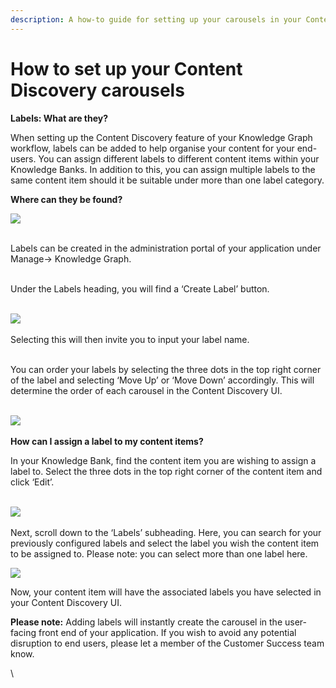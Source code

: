 ```yaml
---
description: A how-to guide for setting up your carousels in your Content Discovery UI.
---
```


# How to set up your Content Discovery carousels

**Labels: What are they?**&#x20;

When setting up the Content Discovery feature of your Knowledge Graph workflow,  labels can be added to help organise your content for your end-users. You can assign different labels to different content items within your Knowledge Banks. In addition to this, you can assign multiple labels to the same content item should it be suitable under more than one label category.&#x20;



**Where can they be found?**

&#x20;![](https://lh7-us.googleusercontent.com/Xu273HRB\_RgtJKBA8iX8\_WKy1DDWjAXp23Eu7G0HpQilU6hsFx6Cv0OK2eUrAYpZpcQxlXvXQRKVCHGgMMtKPJDESggDAeg1a7N30lf1Ii9eL\_t5Le3ZZH\_-Du1yKFulrfcFwwhUoF2edWfjImTXCgo)

\
Labels can be created in the administration portal of your application under Manage→ Knowledge Graph.&#x20;

\
Under the Labels heading, you will find a ‘Create Label’ button.&#x20;

\
![](https://lh7-us.googleusercontent.com/e1b4P5NBBL\_qSbyyUDdD-2CIC5Ljhwz-BIzhPue1r1p86Dkn\_dIypDOQ1MjSISGlMiNbvwVdK3izHjDHB7jLPQQ0JuoTEq888hvYiqQPlWmfILHRS0hEBioeV5e5XgpT88tUcge9VJ8yhT\_9zc5Wk8s)\
\
Selecting this will then invite you to input your label name.&#x20;

\
You can order your labels by selecting the three dots in the top right corner of the label and selecting ‘Move Up’ or ‘Move Down’ accordingly. This will determine the order of each carousel in the Content Discovery UI.&#x20;

\
![](https://lh7-us.googleusercontent.com/NjeKyq5IRVe5GOt4Q5kOAdlKtDypUOX28vlB8v6NTdtGrcxCXM-KRex0Ldd2TGWiAB1KII3rOhcqXqnMiN7L5qQ0EI1BX7XEKeO-cH391gjp3j7lx4sNdt9BJ6M1kzpOK8ekvxrAD\_NnBBXR47qZ3OE)\
\
**How can I assign a label to my content items?**&#x20;

In your Knowledge Bank, find the content item you are wishing to assign a label to. Select the three dots in the top right corner of the content item and click ‘Edit’.&#x20;

\
![](https://lh7-us.googleusercontent.com/kPZ\_EJ9LCTz7jTq2SuDt8tC0DvLlTtA7FG9XD5p1Vo5IK4zwcmeZIgKcXga3yywGNErxQGWGjZq6EFibCH2Lt0qUKez9JZaCco-F1fipTU3xlx8BYuC6HN9K3WXLro3eaUSd0br8w2fMDGb7Dk0kzwA)\
\
Next, scroll down to the ‘Labels’ subheading. Here, you can search for your previously configured labels and select the label you wish the content item to be assigned to. Please note: you can select more than one label here.

&#x20;![](https://lh7-us.googleusercontent.com/GcG19Ny1cbZtOXsaQDGHlVZpbJgUCRn\_MepLMCBr7RWvuwYOII3nkj4jB8Kvv7E0JtmoB1ArZkxY83ihf-25x5lJInZpjb6nmgk7FHIFVYNlyfD0P2988LFzhFx7htxCxmqfp7JpcFtCZhIz9UGR38I)

Now, your content item will have the associated labels you have selected in your Content Discovery UI.&#x20;

**Please note:** Adding labels will instantly create the carousel in the user-facing front end of your application. If you wish to avoid any potential disruption to end users, please let a member of the Customer Success team know.&#x20;

\
